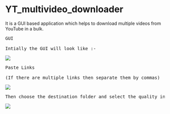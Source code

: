 # YT_multivideo_downloader
It is a GUI based application which helps to download multiple videos from YouTube in a bulk.
<pre>
GUI

Intially the GUI will look like :- 
</pre>
![](https://github.com/banerjeesatwik/YT_video_downloader/blob/main/images/1.GUI.jpeg)

<pre>
Paste Links

(If there are multiple links then separate them by commas)
</pre>

![](https://github.com/banerjeesatwik/YT_video_downloader/blob/main/images/2.Linkpaste.jpeg)

<pre>
Then choose the destination folder and select the quality in which you want to download the video.
</pre>
![](https://github.com/banerjeesatwik/YT_video_downloader/blob/main/images/3.Browse.jpeg)
